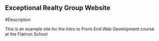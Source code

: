 Exceptional Realty Group Website
---

#Description

This is an example site for the Intro to Front-End Web Development course at the Flatiron School
